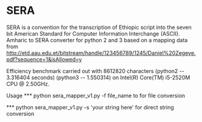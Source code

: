 # SERA
SERA is a convention for the transcription of Ethiopic script into the seven bit American Standard for Computer Information Interchange (ASCII).
Amharic to SERA converter for  python 2 and 3
based on a mapping data from http://etd.aau.edu.et/bitstream/handle/123456789/1245/Daniel%20Zegeye.pdf?sequence=1&isAllowed=y

Efficiency benchmark carried out with 8612820 characters (python2 -- 3.316404 seconds) (python3 -- 1.550314) on Intel(R) Core(TM) i5-2520M CPU @ 2.50GHz.

Usage 
   *** python sera_mapper_v1.py -f file_name to for file conversion
   
   *** python sera_mapper_v1.py -s 'your string here' for direct string conversion

